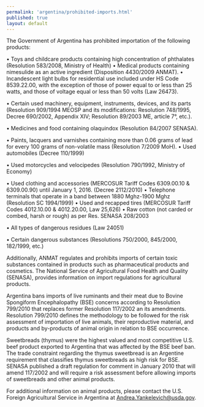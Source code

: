 ```yaml
---
permalink: 'argentina/prohibited-imports.html'
published: true
layout: default
---
```

The Government of Argentina has prohibited importation of the following products:

•	Toys and childcare products containing high concentration of phthalates (Resolution 583/2008, Ministry of Health)
•	Medical products containing nimesulide as an active ingredient (Disposition 4430/2009 ANMAT).
•	Incandescent light bulbs for residential use included under HS Code 8539.22.00, with the exception of those of power equal to or less than 25 watts, and those of voltage equal or less than 50 volts (Law 26473).

•	Certain used machinery, equipment, instruments, devices, and its parts (Resolution 909/1994 MEOSP and its modifications: Resolution 748/1995, Decree 690/2002, Appendix XIV; Resolution 89/2003 ME, article 7°, etc.).

•	Medicines and food containing olaquindox (Resolution 84/2007 SENASA).

•	Paints, lacquers and varnishes containing more than 0.06 grams of lead for every 100 grams of non-volatile mass (Resolution 7/2009 MoH).
•	Used automobiles (Decree 110/1999)

•	Used motorcycles and velocipedes (Resolution 790/1992, Ministry of Economy)

•	Used clothing and accessories (MERCOSUR Tariff Codes 6309.00.10 & 6309.00.90) until January 1, 2016. (Decree 2112/2010)
•	Telephone terminals that operate in a band between 1880 Mghz-1900 Mghz (Resolution SC 1994/1999)
•	Used and recapped tires (MERCOSUR Tariff Codes 4012.10.00 & 4012.20.00, Law 25,626)
•	Raw cotton (not carded or combed, harsh or rough) as per Res. SENASA 208/2003

•	All types of dangerous residues (Law 24051)
 
•	Certain dangerous substances (Resolutions 750/2000, 845/2000, 182/1999, etc.)

Additionally, ANMAT regulates and prohibits imports of certain toxic substances contained in products such as pharmaceutical products and cosmetics. The National Service of Agricultural Food Health and Quality (SENASA), provides information on import regulations for agricultural products.

Argentina bans imports of live ruminants and their meat due to Bovine Spongiform Encephalopathy (BSE) concerns according to Resolution 799/2010 that replaces former Resolution 117/2002 an its amendments. Resolution 799/2010 defines the methodology to be followed for the risk assessment of importation of live animals, their reproductive material, and products and by-products of animal origin in relation to BSE occurrence.

Sweetbreads (thymus) were the highest valued and most competitive U.S. beef product exported to Argentina that was affected by the BSE beef ban. The trade constraint regarding the thymus sweetbread is an Argentine requirement that classifies thymus sweetbreads as high risk for BSE. SENASA published a draft regulation for comment in January 2010 that will amend 117/2002 and will require a risk assessment before allowing imports of sweetbreads and other animal products.

For additional information on animal products, please contact the U.S. Foreign Agricultural Service in Argentina at [Andrea.Yankelevich@usda.gov](Andrea.Yankelevich@usda.gov).

